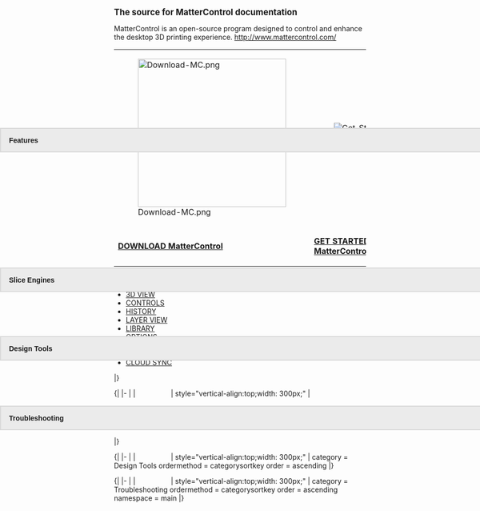 **<big>The source for MatterControl documentation</big>**

MatterControl is an open-source program designed to control and enhance
the desktop 3D printing experience. <http://www.mattercontrol.com/>  

<div class="nomobile">

<table>
<tbody>
<tr class="odd">
<td><figure>
<img src="Download-MC.png" title="Download-MC.png" alt="Download-MC.png" width="296" /><figcaption>Download-MC.png</figcaption>
</figure></td>
<td><figure>
<img src="Get_Started.png" title="Get_Started.png" alt="Get_Started.png" /><figcaption>Get_Started.png</figcaption>
</figure></td>
<td><figure>
<img src="Slice_Settings.png" title="Slice_Settings.png" alt="Slice_Settings.png" /><figcaption>Slice_Settings.png</figcaption>
</figure></td>
</tr>
<tr class="even">
<td><p><strong><a href="Downloads" title="wikilink">DOWNLOAD MatterControl</a></strong></p></td>
<td><p><strong><a href="Getting_Started" title="wikilink">GET STARTED with MatterControl</a></strong></p></td>
<td><p><strong><a href="SETTINGS" title="wikilink">EXPLORE Slice Settings</a></strong></p></td>
</tr>
</tbody>
</table>

  

<div style="z-index:1;border-top-width:2px;border-bottom-width:2px;border-left-width:2px;border-right-width:2px;border-top-left-radius:0px;border-top-right-radius:0px;border-bottom-right-radius:0px;border-bottom-left-radius:0px;border-color:#d9d9d9;border-style:solid;background-color:#ebebeb;background-size:auto;background-repeat:repeat;background-position:center center;color:#000000;font-size:14px;font-weight:normal;font-style:normal;font-family:Arial;text-align:center;padding-top:0px;padding-right:0px;padding-bottom:0px;padding-left:0px;left:0px;top:305px;position:absolute;width:100%;height:45px;" >

</div>

<div style="z-index:1;border-top-width:2px;border-bottom-width:2px;border-left-width:2px;border-right-width:2px;border-top-left-radius:0px;border-top-right-radius:0px;border-bottom-right-radius:0px;border-bottom-left-radius:0px;border-color:#d9d9d9;border-style:solid;background-color:#ebebeb;background-size:auto;background-repeat:repeat;background-position:center center;color:#000000;font-size:14px;font-weight:normal;font-style:normal;font-family:Arial;text-align:center;padding-top:0px;padding-right:0px;padding-bottom:0px;padding-left:0px;left:0px;top:584px;position:absolute;width:100%;height:45px;" >

</div>

<div style="z-index:1;border-top-width:2px;border-bottom-width:2px;border-left-width:2px;border-right-width:2px;border-top-left-radius:0px;border-top-right-radius:0px;border-bottom-right-radius:0px;border-bottom-left-radius:0px;border-color:#d9d9d9;border-style:solid;background-color:#ebebeb;background-size:auto;background-repeat:repeat;background-position:center center;color:#000000;font-size:14px;font-weight:normal;font-style:normal;font-family:Arial;text-align:center;padding-top:0px;padding-right:0px;padding-bottom:0px;padding-left:0px;left:0px;top:721px;position:absolute;width:100%;height:45px;" >

</div>

<div style="z-index:1;border-top-width:2px;border-bottom-width:2px;border-left-width:2px;border-right-width:2px;border-top-left-radius:0px;border-top-right-radius:0px;border-bottom-right-radius:0px;border-bottom-left-radius:0px;border-color:#d9d9d9;border-style:solid;background-color:#ebebeb;background-size:auto;background-repeat:repeat;background-position:center center;color:#000000;font-size:14px;font-weight:normal;font-style:normal;font-family:Arial;text-align:center;padding-top:0px;padding-right:0px;padding-bottom:0px;padding-left:0px;left:0px;top:860px;position:absolute;width:100%;height:45px;" >

</div>

<div style="left:18px;top:308px;z-index:10016;overflow:visible;color:;text-align:left;line-height:normal;font-weight:normal;font-style:normal;font-family:Arial;border-width:0px;border-style:solid;position:absolute;width:200px;height:29px;" >

<b>Features</b>  

</div>

<div style="left:18px;top:587px;z-index:10016;overflow:visible;color:;text-align:left;line-height:normal;font-weight:normal;font-style:normal;font-family:Arial;border-width:0px;border-style:solid;position:absolute;width:200px;height:29px;" >

<b>Slice
Engines</b>  

</div>

<div style="left:18px;top:724px;z-index:10016;overflow:visible;color:;text-align:left;line-height:normal;font-weight:normal;font-style:normal;font-family:Arial;border-width:0px;border-style:solid;position:absolute;width:200px;height:29px;" >

<b>Design
Tools</b>  

</div>

<div style="left:18px;top:863px;z-index:10016;overflow:visible;color:;text-align:left;line-height:normal;font-weight:normal;font-style:normal;font-family:Arial;border-width:0px;border-style:solid;position:absolute;width:200px;height:29px;" >

<b>Troubleshooting</b>  

</div>

  
{| |- | |                  | style="vertical-align:top;width: 300px;" |

  - [3D VIEW](3D_VIEW "wikilink")
  - [CONTROLS](CONTROLS "wikilink")
  - [HISTORY](History "wikilink")
  - [LAYER VIEW](LAYER_VIEW "wikilink")
  - [LIBRARY](LIBRARY "wikilink")
  - [OPTIONS](OPTIONS "wikilink")
  - [QUEUE](QUEUE "wikilink")
  - [SETTINGS](SETTINGS "wikilink")
  - [CLOUD SYNC](Cloud "wikilink")

|}  
  
{| |- | |                  | style="vertical-align:top;width: 300px;" |

  - [MatterSlice](MatterSlice "wikilink")
  - [CuraEngine](CuraEngine "wikilink")
  - [Slic3r](Slic3r "wikilink")

|}  
  
{| |- | |                  | style="vertical-align:top;width: 300px;" |
<DynamicPageList> category = Design Tools ordermethod = categorysortkey
order = ascending </DynamicPageList> |}  
  
{| |- | |                  | style="vertical-align:top;width: 300px;" |
<DynamicPageList> category = Troubleshooting ordermethod =
categorysortkey order = ascending namespace = main </DynamicPageList> |}

</div>
